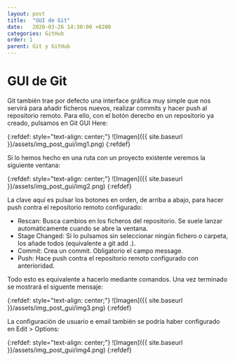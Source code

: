 ```yaml
---
layout: post
title:  "GUI de Git"
date:   2020-03-26 14:30:00 +0200
categories: GitHub
order: 1
parent: Git y GitHub
---
```


# GUI de Git

Git también trae por defecto una interface gráfica muy simple que nos servirá para añadir ficheros nuevos, realizar commits y hacer push al repositorio remoto. Para ello, con el botón derecho en un repositorio ya creado, pulsamos en Git GUI Here:

{:refdef: style="text-align: center;"}
![Imagen]({{ site.baseurl }}/assets/img_post_gui/img1.png)
{:refdef}

Si lo hemos hecho en una ruta con un proyecto existente veremos la siguiente ventana:

{:refdef: style="text-align: center;"}
![Imagen]({{ site.baseurl }}/assets/img_post_gui/img2.png)
{:refdef}

La clave aquí es pulsar los botones en orden, de arriba a abajo, para hacer push contra el repositorio remoto configurado:
* Rescan: Busca cambios en los ficheros del repositorio. Se suele lanzar automáticamente cuando se abre la ventana.
* Stage Changed: Si lo pulsamos sin seleccionar ningún fichero o carpeta, los añade todos (equivalente a git add .).
* Commit: Crea un commit. Obligatorio el campo message.
* Push: Hace push contra el repositorio remoto configurado con anterioridad.

Todo esto es equivalente a hacerlo mediante comandos. Una vez terminado se mostrará el siguente mensaje:

{:refdef: style="text-align: center;"}
![Imagen]({{ site.baseurl }}/assets/img_post_gui/img3.png)
{:refdef}

La configuración de usuario e email también se podría haber configurado en Edit > Options:

{:refdef: style="text-align: center;"}
![Imagen]({{ site.baseurl }}/assets/img_post_gui/img4.png)
{:refdef}
